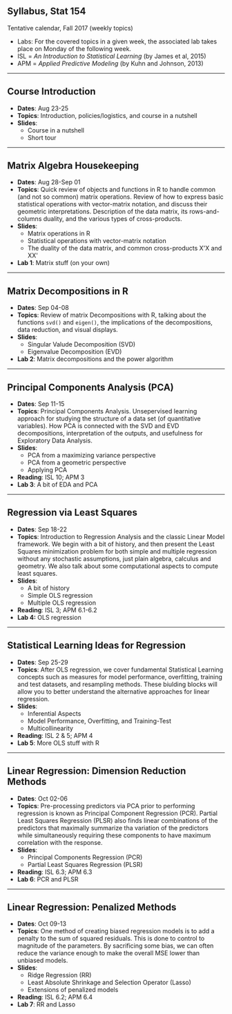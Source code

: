 ## Syllabus, Stat 154

Tentative calendar, Fall 2017 (weekly topics)

- Labs: For the covered topics in a given week, the associated lab takes place on Monday of the following week.
- ISL = _An Introduction to Statistical Learning_ (by James et al, 2015)
- APM = _Applied Predictive Modeling_ (by Kuhn and Johnson, 2013)


-----

## Course Introduction

- __Dates__: Aug 23-25
- __Topics__: Introduction, policies/logistics, and course in a nutshell
- __Slides__:
    + Course in a nutshell
    + Short tour

-----

## Matrix Algebra Housekeeping

- __Dates__: Aug 28-Sep 01
- __Topics__: Quick review of objects and functions in R to handle common (and not so common) matrix operations. Review of how to express basic statistical operations with vector-matrix notation, and discuss their geometric interpretations. Description of the data matrix, its rows-and-columns duality, and the various types of cross-products.
- __Slides__:
    + Matrix operations in R
    + Statistical operations with vector-matrix notation
    + The duality of the data matrix, and common cross-products X'X and XX'
- __Lab 1__: Matrix stuff (on your own)

-----

## Matrix Decompositions in R

- __Dates__: Sep 04-08
- __Topics__: Review of matrix Decompositions with R, talking about the functions `svd()` and `eigen()`, the implications of the decompositions, data reduction, and visual displays.
- __Slides__:
    + Singular Valude Decomposition (SVD)
    + Eigenvalue Decomposition (EVD)
- __Lab 2__: Matrix decompositions and the power algorithm

-----

## Principal Components Analysis (PCA)

- __Dates__: Sep 11-15
- __Topics__: Principal Components Analysis. Unsepervised learning approach for studying the structure of a data set (of quantitative variables). How PCA is connected with the SVD and EVD decompositions, interpretation of the outputs, and usefulness for Exploratory Data Analysis.
- __Slides__:
    + PCA from a maximizing variance perspective 
    + PCA from a geometric perspective
    + Applying PCA
- __Reading__: ISL 10; APM 3
- __Lab 3__: A bit of EDA and PCA

-----

## Regression via Least Squares

- __Dates__: Sep 18-22
- __Topics__: Introduction to Regression Analysis and the classic Linear Model framework. We begin with a bit of history, and then present the Least Squares minimization problem for both simple and multiple regression without any stochastic assumptions, just plain algebra, calculus and geometry. We also talk about some computational aspects to compute least squares.
- __Slides__:
    + A bit of history
    + Simple OLS regression
    + Multiple OLS regression
- __Reading__: ISL 3; APM 6.1-6.2
- __Lab 4:__ OLS regression

-----

## Statistical Learning Ideas for Regression

- __Dates__: Sep 25-29
- __Topics__: After OLS regression, we cover fundamental Statistical Learning concepts such as measures for model performance, overfitting, training and test datasets, and resampling methods.
These biulding blocks will allow you to better understand the alternative approaches for linear regression. 
- __Slides__:
    + Inferential Aspects
    + Model Performance, Overfitting, and Training-Test
    + Multicollinearity
- __Reading__: ISL 2 & 5; APM 4
- __Lab 5__: More OLS stuff with R

-----

## Linear Regression: Dimension Reduction Methods

- __Dates__: Oct 02-06
- __Topics__: Pre-processing predictors via PCA prior to performing regression is known as Principal Component Regression (PCR). Partial Least Squares Regression (PLSR) also finds linear combinations of the predictors that maximally summarize tha variation of the predictors while simultaneously requiring these components to have maximum correlation with the response. 
- __Slides__:
    + Principal Components Regression (PCR)
    + Partial Least Squares Regression (PLSR)
- __Reading__: ISL 6.3; APM 6.3
- __Lab 6__: PCR and PLSR

-----

## Linear Regression: Penalized Methods

- __Dates__: Oct 09-13
- __Topics__: One method of creating biased regression models is to add a penalty to the sum of squared residuals. This is done to control to magnitude of the parameters. By sacrificing some bias, we can often reduce the variance enough to make the overall MSE lower than unbiased models. 
- __Slides__:
    + Ridge Regression (RR)
    + Least Absolute Shrinkage and Selection Operator (Lasso)
    + Extensions of penalized models
- __Reading__: ISL 6.2; APM 6.4
- __Lab 7__: RR and Lasso


